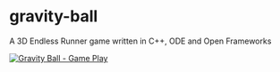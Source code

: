 # gravity-ball
A 3D Endless Runner game written in C++, ODE and Open Frameworks

[![Gravity Ball - Game Play](http://img.youtube.com/vi/8Xvgqag5nOw/0.jpg)](https://youtu.be/8Xvgqag5nOw "Gravity Ball - Game Play")
